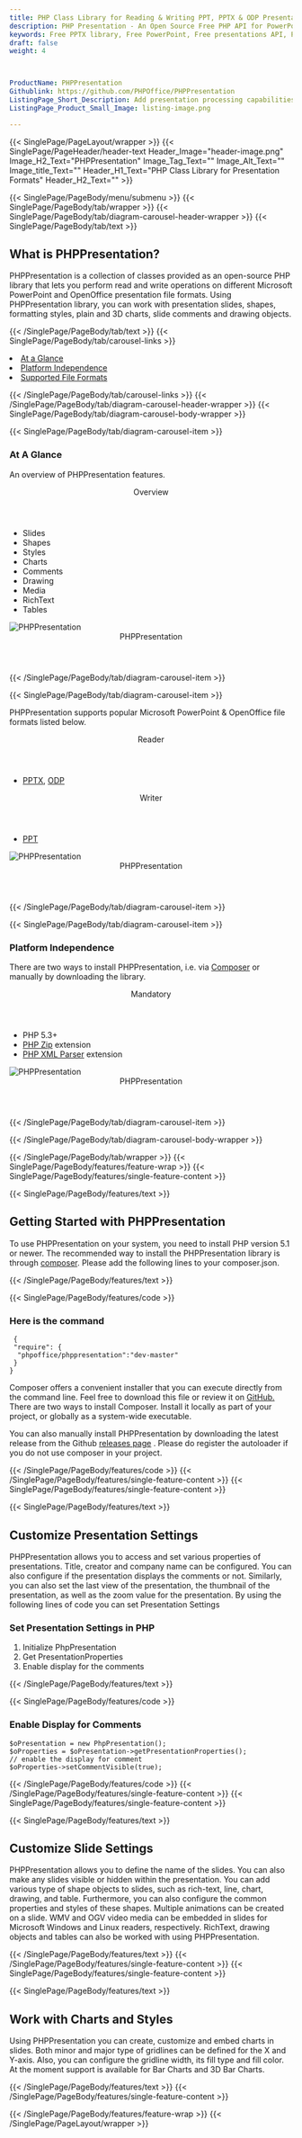 ```yaml
---
title: PHP Class Library for Reading & Writing PPT, PPTX & ODP Presentations
description: PHP Presentation - An Open Source Free PHP API for PowerPoint PPT, PPTX & ODP Presentations. Work with slides, shapes, plain & 3D charts via PHP library.
keywords: Free PPTX library, Free PowerPoint, Free presentations API, PHP PowerPoint API, PHP PPT, PHP PPTX, PHP ODP API, PHP PPTX library, PHP PowerPoint API, create PPT Presentations, add slide in PPT, modify PowerPoint PPT, add slide to Presentations, add chart to PPTX, add shape to PPTX, 
draft: false
weight: 4



ProductName: PHPPresentation
Githublink: https://github.com/PHPOffice/PHPPresentation
ListingPage_Short_Description: Add presentation processing capabilities such as creation, editing, formatting, conversion & much more into your PHP applications.
ListingPage_Product_Small_Image: listing-image.png 

---
```


{{< SinglePage/PageLayout/wrapper >}}
{{< SinglePage/PageHeader/header-text
Header_Image="header-image.png"
Image_H2_Text="PHPPresentation"
Image_Tag_Text=""
Image_Alt_Text=""
Image_title_Text=""
Header_H1_Text="PHP Class Library for Presentation Formats"
Header_H2_Text="" >}}

{{< SinglePage/PageBody/menu/submenu >}}
{{< SinglePage/PageBody/tab/wrapper >}}
{{< SinglePage/PageBody/tab/diagram-carousel-header-wrapper >}}
{{< SinglePage/PageBody/tab/text >}}



<h2 class="h2title">What is PHPPresentation?</h2>
<p>PHPPresentation is a collection of classes provided as an open-source PHP library that lets you perform read and write operations on different Microsoft PowerPoint and OpenOffice presentation file formats. Using PHPPresentation library, you can work with presentation slides, shapes, formatting styles, plain and 3D charts, slide comments and drawing objects.</p>

{{< /SinglePage/PageBody/tab/text >}}
{{< SinglePage/PageBody/tab/carousel-links >}}

<li data-target="#diagramcarousel" data-slide-to="0"><a href="#">At a Glance</a></li>
<li data-target="#diagramcarousel" data-slide-to="2"><a href="#">Platform Independence</a></li>
<li data-target="#diagramcarousel" data-slide-to="1"><a class="activetab" href="#">Supported File Formats</a></li>


{{< /SinglePage/PageBody/tab/carousel-links >}}
{{< /SinglePage/PageBody/tab/diagram-carousel-header-wrapper >}}
{{< SinglePage/PageBody/tab/diagram-carousel-body-wrapper >}}

{{< SinglePage/PageBody/tab/diagram-carousel-item >}}
<h3>At A Glance</h3>
<p>An overview of PHPPresentation features.</p>
<div class="diagram1 d1-poi">
<div class="d1-row">
<div class="d1-col d1-left"> </div>
<!--/left-->
<div class="d1-col d1-right"><header>Overview</header>
<ul>
<li>Slides</li>
<li>Shapes</li>
<li>Styles</li>
<li>Charts</li>
<li>Comments</li>
<li>Drawing</li>
<li>Media</li>
<li>RichText</li>
<li>Tables</li>
</ul>
</div>
<!--/right--></div>
<!--/row-->
<div class="d1-logo"><img class="bg-lite" src='listing-image.png' alt="PHPPresentation"><header>PHPPresentation</header><footer><small></small></footer></div>
<!--/logo--></div>
<!--/diagram1-->
{{< /SinglePage/PageBody/tab/diagram-carousel-item >}}

{{< SinglePage/PageBody/tab/diagram-carousel-item >}}
<p>PHPPresentation supports popular Microsoft PowerPoint & OpenOffice file formats listed below.</p>
<div class="diagram1 d2 d1-poi">
<div class="d1-row">
<div class="d1-col d1-left"><header><i class="fa fa-arrows-v"> </i> Reader</header>
<ul>
<li><a href="https://docs.fileformat.com/presentation/pptx/">PPTX</a>, <a href="https://docs.fileformat.com/presentation/odp/">ODP</a></li>
</ul>
</div>
<!--/left-->
<div class="d1-col d1-right"><header><i class="fa fa-long-arrow-down"> </i> Writer</header>
<ul>
<li><a href="https://docs.fileformat.com/presentation/ppt/">PPT</a></li>
</ul>
</div>
<!--/right--></div>
<!--/row-->
<div class="d1-logo"><img class="bg-lite" src='listing-image.png' alt="PHPPresentation"><header>PHPPresentation</header><footer><small></small></footer></div>
<!--/logo--></div>
<!--/diagram2-->
{{< /SinglePage/PageBody/tab/diagram-carousel-item >}}

{{< SinglePage/PageBody/tab/diagram-carousel-item >}}
<h3>Platform Independence</h3>
<p>There are two ways to install PHPPresentation, i.e. via <a href="https://getcomposer.org/">Composer</a> or manually by downloading the library.</p>
<div class="diagram1 d1-poi">
<div class="d1-row">
<div class="d1-col d1-left"> </div>
<!--/left-->
<div class="d1-col d1-right"><header><i class="fa fa-cubes"> </i>Mandatory</header>
<ul>
<li>PHP 5.3+</li>
<li><a href="https://www.php.net/manual/en/book.zip.php">PHP Zip</a> extension</li>
<li><a href="https://www.php.net/manual/en/xml.installation.php">PHP XML Parser</a> extension</li>
</ul>
</div>
<!--/right--></div>
<!--/row-->
<div class="d1-logo"><img class="bg-lite" src='listing-image.png' alt="PHPPresentation"><header>PHPPresentation</header><footer><small></small></footer></div>
<!--/logo--></div>
<!--/diagram2 -->
{{< /SinglePage/PageBody/tab/diagram-carousel-item >}}

{{< /SinglePage/PageBody/tab/diagram-carousel-body-wrapper >}}

{{< /SinglePage/PageBody/tab/wrapper >}}
{{< SinglePage/PageBody/features/feature-wrap >}}
{{< SinglePage/PageBody/features/single-feature-content >}}

{{< SinglePage/PageBody/features/text >}}
<h2 class="h2title">Getting Started with PHPPresentation</h2>
<p>To use PHPPresentation on your system, you need to install PHP version 5.1 or newer. The recommended way to install the PHPPresentation library is through <a href="https://getcomposer.org/">composer</a>. Please add the following lines to your composer.json.</p>
{{< /SinglePage/PageBody/features/text >}}

{{< SinglePage/PageBody/features/code >}}
<h3>Here is the command</h3>
<pre><code class="html"> {
 "require": {
  "phpoffice/phppresentation":"dev-master"
 }
}<br></code></pre>


<p>Composer offers a convenient installer that you can execute directly from the command line. Feel free to download this file or review it on <a href="https://github.com/composer/getcomposer.org/blob/master/web/installer">GitHub.</a> There are two ways to install Composer. Install it locally as part of your project, or globally as a system-wide executable.</p>
<p>You can also manually install PHPPresentation by downloading the latest release from the Github <a href="https://github.com/PHPOffice/PHPPresentation/releases">releases page</a> . Please do register the autoloader if you do not use composer in your project.</p>
{{< /SinglePage/PageBody/features/code >}}
{{< /SinglePage/PageBody/features/single-feature-content >}}
{{< SinglePage/PageBody/features/single-feature-content >}}

{{< SinglePage/PageBody/features/text >}}
<h2 class="h2title">Customize Presentation Settings</h2>
<p>PHPPresentation allows you to access and set various properties of presentations. Title, creator and company name can be configured. You can also configure if the presentation displays the comments or not. Similarly, you can also set the last view of the presentation, the thumbnail of the presentation, as well as the zoom value for the presentation. By using the following lines of code you can set Presentation Settings</p>
<h3>Set Presentation Settings in PHP</h3>
<ol>
<li>Initialize PhpPresentation</li>
<li>Get PresentationProperties</li>
<li>Enable display for the comments</li>
</ol>
{{< /SinglePage/PageBody/features/text >}}

{{< SinglePage/PageBody/features/code >}}
<h3>Enable Display for Comments</h3>
<pre><code class="c#">$oPresentation = new PhpPresentation();
$oProperties = $oPresentation-&gt;getPresentationProperties();
// enable the display for comment
$oProperties-&gt;setCommentVisible(true);
</code></pre>


{{< /SinglePage/PageBody/features/code >}}
{{< /SinglePage/PageBody/features/single-feature-content >}}
{{< SinglePage/PageBody/features/single-feature-content >}}

{{< SinglePage/PageBody/features/text >}}
<h2 class="h2title">Customize Slide Settings</h2>
<p>PHPPresentation allows you to define the name of the slides. You can also make any slides visible or hidden within the presentation. You can add various type of shape objects to slides, such as rich-text, line, chart, drawing, and table. Furthermore, you can also configure the common properties and styles of these shapes. Multiple animations can be created on a slide. WMV and OGV video media can be embedded in slides for Microsoft Windows and Linux readers, respectively. RichText, drawing objects and tables can also be worked with using PHPPresentation.</p>

{{< /SinglePage/PageBody/features/text >}}
{{< /SinglePage/PageBody/features/single-feature-content >}}
{{< SinglePage/PageBody/features/single-feature-content >}}

{{< SinglePage/PageBody/features/text >}}
<h2 class="h2title">Work with Charts and Styles</h2>
<p>Using PHPPresentation you can create, customize and embed charts in slides. Both minor and major type of gridlines can be defined for the X and Y-axis. Also, you can configure the gridline width, its fill type and fill color. At the moment support is available for Bar Charts and 3D Bar Charts.</p>


{{< /SinglePage/PageBody/features/text >}}
{{< /SinglePage/PageBody/features/single-feature-content >}}

{{< /SinglePage/PageBody/features/feature-wrap >}}
{{< /SinglePage/PageLayout/wrapper >}}
